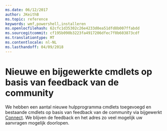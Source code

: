 ```yaml
---
ms.date: 06/12/2017
author: JKeithB
ms.topic: reference
keywords: wmf,powershell,installeren
ms.openlocfilehash: 62cfc1d35302c26e4233d0ea51dfd8b007ffabdd
ms.sourcegitcommit: cf195b090b3223fa4917206dfec7f0b603873cdf
ms.translationtype: MT
ms.contentlocale: nl-NL
ms.lasthandoff: 04/09/2018
---
```

# <a name="new-and-updated-cmdlets-based-on-community-feedback"></a>Nieuwe en bijgewerkte cmdlets op basis van feedback van de community
We hebben een aantal nieuwe hulpprogramma cmdlets toegevoegd en bestaande cmdlets op basis van feedback van de community via bijgewerkt [Connect](https://connect.microsoft.com/powershell). We blijven de feedback en het adres zo veel mogelijk uw aanvragen mogelijk doorlopen.